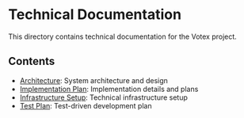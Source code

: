 # Technical Documentation

This directory contains technical documentation for the Votex project.

## Contents

- [Architecture](./architecture.md): System architecture and design
- [Implementation Plan](./implementation.md): Implementation details and plans
- [Infrastructure Setup](./infrastructure.md): Technical infrastructure setup
- [Test Plan](./test-plan.md): Test-driven development plan
